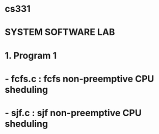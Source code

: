 # cs331

# SYSTEM SOFTWARE LAB


# 1. Program 1
 # - fcfs.c : fcfs non-preemptive CPU sheduling  
 # - sjf.c : sjf non-preemptive CPU sheduling  
